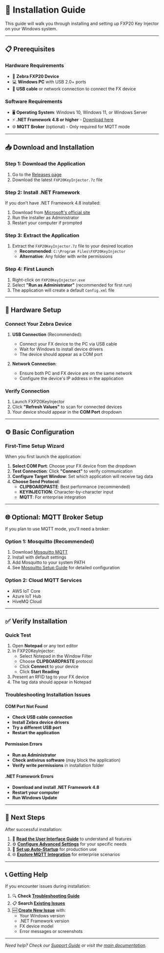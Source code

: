 # 🚀 Installation Guide

This guide will walk you through installing and setting up FXP20 Key Injector on your Windows system.

---

## 📋 Prerequisites

### Hardware Requirements
- 📱 **Zebra FXP20 Device**
- 💻 **Windows PC** with USB 2.0+ ports
- 🔌 **USB cable** or network connection to connect the FX device

### Software Requirements
- 🖥️ **Operating System**: Windows 10, Windows 11, or Windows Server
- ⚡ **.NET Framework 4.8 or higher** - [Download here](https://dotnet.microsoft.com/en-us/download/dotnet-framework/net48)
- 🌐 **MQTT Broker** (optional) - Only required for MQTT mode

---

## 📥 Download and Installation

### Step 1: Download the Application
1. Go to the [Releases page](https://github.com/ltrudu/FXP20KeyInjector_Releases/releases)
2. Download the latest `FXP20KeyInjector.7z` file

### Step 2: Install .NET Framework
If you don't have .NET Framework 4.8 installed:
1. Download from [Microsoft's official site](https://dotnet.microsoft.com/en-us/download/dotnet-framework/net48)
2. Run the installer as Administrator
3. Restart your computer if prompted

### Step 3: Extract the Application
1. Extract the `FXP20KeyInjector.7z` file to your desired location
   - **Recommended**: `C:\Program Files\FXP20KeyInjector`
   - **Alternative**: Any folder with write permissions

### Step 4: First Launch
1. Right-click on `FXP20KeyInjector.exe`
2. Select **"Run as Administrator"** (recommended for first run)
3. The application will create a default `Config.xml` file

---

## 🔌 Hardware Setup

### Connect Your Zebra Device
1. **USB Connection** (Recommended):
   - Connect your FX device to the PC via USB cable
   - Wait for Windows to install device drivers
   - The device should appear as a COM port

2. **Network Connection**:
   - Ensure both PC and FX device are on the same network
   - Configure the device's IP address in the application

### Verify Connection
1. Launch FXP20KeyInjector
2. Click **"Refresh Values"** to scan for connected devices
3. Your device should appear in the **COM Port** dropdown

---

## ⚙️ Basic Configuration

### First-Time Setup Wizard
When you first launch the application:

1. **Select COM Port**: Choose your FX device from the dropdown
2. **Test Connection**: Click **"Connect"** to verify communication
3. **Configure Target Window**: Set which application will receive tag data
4. **Choose Send Protocol**:
   - **CLIPBOARDPASTE**: Best performance (recommended)
   - **KEYINJECTION**: Character-by-character input
   - **MQTT**: For enterprise integration

---

## 🌐 Optional: MQTT Broker Setup

If you plan to use MQTT mode, you'll need a broker:

### Option 1: Mosquitto (Recommended)
1. Download [Mosquitto MQTT](https://mosquitto.org/download/)
2. Install with default settings
3. Add Mosquitto to your system PATH
4. See [Mosquitto Setup Guide](Mosquitto-Setup) for detailed configuration

### Option 2: Cloud MQTT Services
- AWS IoT Core
- Azure IoT Hub
- HiveMQ Cloud

---

## ✅ Verify Installation

### Quick Test
1. Open **Notepad** or any text editor
2. In FXP20KeyInjector:
   - Select Notepad in the Window Filter
   - Choose **CLIPBOARDPASTE** protocol
   - Click **Connect** to your device
   - Click **Start Reading**
3. Present an RFID tag to your FX device
4. The tag data should appear in Notepad

### Troubleshooting Installation Issues

#### COM Port Not Found
- **Check USB cable connection**
- **Install Zebra device drivers**
- **Try a different USB port**
- **Restart the application**

#### Permission Errors
- **Run as Administrator**
- **Check antivirus software** (may block the application)
- **Verify write permissions** in installation folder

#### .NET Framework Errors
- **Download and install .NET Framework 4.8**
- **Restart your computer**
- **Run Windows Update**

---

## 🚀 Next Steps

After successful installation:

1. 📖 **[Read the User Interface Guide](User-Interface)** to understand all features
2. ⚙️ **[Configure Advanced Settings](Configuration)** for your specific needs
3. 🎯 **[Set up Auto-Startup](Auto-Startup)** for production use
4. 🌐 **[Explore MQTT Integration](MQTT)** for enterprise scenarios

---

## 📞 Getting Help

If you encounter issues during installation:

1. 🔍 **Check [Troubleshooting Guide](Troubleshooting)**
2. 📋 **Search [Existing Issues](https://github.com/ltrudu/FXP20KeyInjector_Releases/issues)**
3. 🆕 **[Create New Issue](https://github.com/ltrudu/FXP20KeyInjector_Releases/issues/new)** with:
   - Your Windows version
   - .NET Framework version
   - FX device model
   - Error messages or screenshots

---

*Need help? Check our [Support Guide](Support) or visit the [main documentation](Home).*
